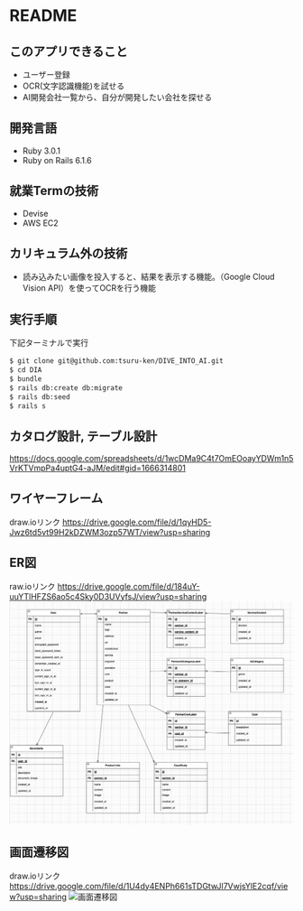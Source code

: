 # README
## このアプリできること
* ユーザー登録
* OCR(文字認識機能)を試せる
* AI開発会社一覧から、自分が開発したい会社を探せる

## 開発言語
* Ruby 3.0.1
* Ruby on Rails 6.1.6

## 就業Termの技術
* Devise
* AWS EC2

## カリキュラム外の技術
* 読み込みたい画像を投入すると、結果を表示する機能。（Google Cloud Vision API）を使ってOCRを行う機能


## 実行手順
下記ターミナルで実行

```
$ git clone git@github.com:tsuru-ken/DIVE_INTO_AI.git
$ cd DIA
$ bundle
$ rails db:create db:migrate
$ rails db:seed
$ rails s
```

## カタログ設計, テーブル設計
https://docs.google.com/spreadsheets/d/1wcDMa9C4t7OmEOoayYDWm1n5VrKTVmpPa4uptG4-aJM/edit#gid=1666314801


## ワイヤーフレーム
draw.ioリンク
https://drive.google.com/file/d/1qyHD5-Jwz6td5vt99H2kDZWM3ozp57WT/view?usp=sharing

## ER図　
raw.ioリンク
https://drive.google.com/file/d/184uY-uuYTlHFZS6ao5c4Sky0D3UVyfsJ/view?usp=sharing
![ER図](/docs/ER.png)

## 画面遷移図
draw.ioリンク
https://drive.google.com/file/d/1U4dy4ENPh661sTDGtwJl7VwjsYlE2cqf/view?usp=sharing
![画面遷移図](/ui-flow.png)
